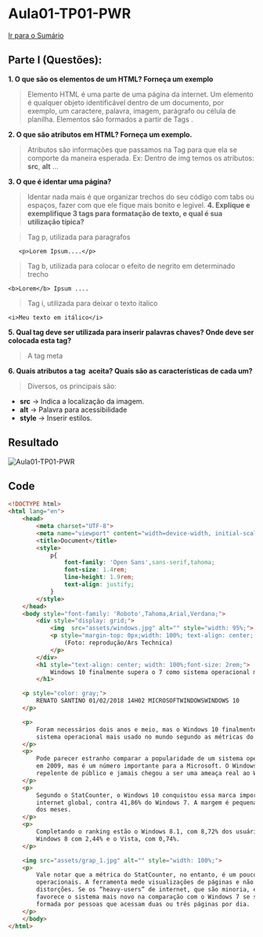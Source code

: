 # Aula01-TP01-PWR
[Ir para o Sumário](../../README.md)
## Parte I (Questões):
**1. O que são os elementos de um HTML? Forneça um exemplo**

>    Elemento HTML é uma parte de uma página da internet. Um elemento é qualquer objeto identificável dentro de um documento, por exemplo, um caractere, palavra, imagem, parágrafo ou célula de planilha. Elementos são formados a partir de Tags .

**2. O que são atributos em HTML? Forneça um exemplo.**

>    Atributos são informações que passamos na Tag para que ela se comporte da maneira esperada. 
    Ex: Dentro de img temos os atributos: **src**, **alt** ...

**3. O que é identar uma página?**
> Identar nada mais é que organizar trechos do seu código com tabs ou espaços, fazer com que ele fique mais bonito e legivel.
**4. Explique e exemplifique 3 tags para formatação de texto, e qual é sua utilização típica?**

>    Tag p, utilizada para paragrafos

       <p>Lorem Ipsum....</p> 

>    Tag b, utilizada para colocar o efeito de negrito em determinado trecho

    <b>Lorem</b> Ipsum .... 

>    Tag i, utilizada para deixar o texto italico

    <i>Meu texto em itálico</i>
**5. Qual tag deve ser utilizada para inserir palavras chaves? Onde deve ser colocada esta tag?**
> A tag meta

**6. Quais atributos a tag <img> aceita? Quais são as características de cada um?**
> Diversos, os principais são:
    
 - **src** -> Indica a localização da imagem.
 - **alt** -> Palavra para acessibilidade
 - **style** -> Inserir estilos.

## **Resultado**

![Aula01-TP01-PWR](../gifs/Aula01-TP01-PWR.gif)

## Code
```html
<!DOCTYPE html>
<html lang="en">
    <head>
        <meta charset="UTF-8">
        <meta name="viewport" content="width=device-width, initial-scale=1.0">
        <title>Document</title>
        <style>
            p{
                font-family: 'Open Sans',sans-serif,tahoma;
                font-size: 1.4rem;
                line-height: 1.9rem;
                text-align: justify;
            }
        </style>
    </head>
    <body style="font-family: 'Roboto',Tahoma,Arial,Verdana;">
        <div style="display: grid;">
            <img  src="assets/windows.jpg" alt="" style="width: 95%;">
            <p style="margin-top: 0px;width: 100%; text-align: center; background: lightgray;">
                (Foto: reprodução/Ars Technica)
            </p>
        </div>
        <h1 style="text-align: center; width: 100%;font-size: 2rem;">
            Windows 10 finalmente supera o 7 como sistema operacional mais usado no mundo
        </h1>

    <p style="color: gray;">
        RENATO SANTINO 01/02/2018 14H02 MICROSOFTWINDOWSWINDOWS 10
    </p>

    <p>
        Foram necessários dois anos e meio, mas o Windows 10 finalmente conseguiu superar o Windows 7 como
        sistema operacional mais usado no mundo segundo as métricas do site StatCounter.
    </p>
    <p>
        Pode parecer estranho comparar a popularidade de um sistema operacional novíssimo com outro lançado
        em 2009, mas é um número importante para a Microsoft. O Windows 8, por exemplo, funcionou como
        repelente de público e jamais chegou a ser uma ameaça real ao Windows 7.
    </p>
    <p>
        Segundo o StatCounter, o Windows 10 conquistou essa marca importante ao atingir 42,78% do uso de
        internet global, contra 41,86% do Windows 7. A margem é pequena, mas tende a aumentar com o passar
        dos meses.
    </p>
    <p>
        Completando o ranking estão o Windows 8.1, com 8,72% dos usuários, o Windows XP, com 3,36%, o
        Windows 8 com 2,44% e o Vista, com 0,74%.
    </p>

    <img src="assets/grap_1.jpg" alt="" style="width: 100%;">
    <p>
        Vale notar que a métrica do StatCounter, no entanto, é um pouco esquisita para medir popularidade de sistemas
        operacionais. A ferramenta mede visualizações de páginas e não número de visitantes únicos, o que pode gerar
        distorções. Se os “heavy-users” de internet, que são minoria, estiverem usando mais o Windows 10, isso
        favorece o sistema mais novo na comparação com o Windows 7 se sua base de usuários for maior, mas for
        formada por pessoas que acessam duas ou três páginas por dia.
    </p>
    </body>
</html>
```